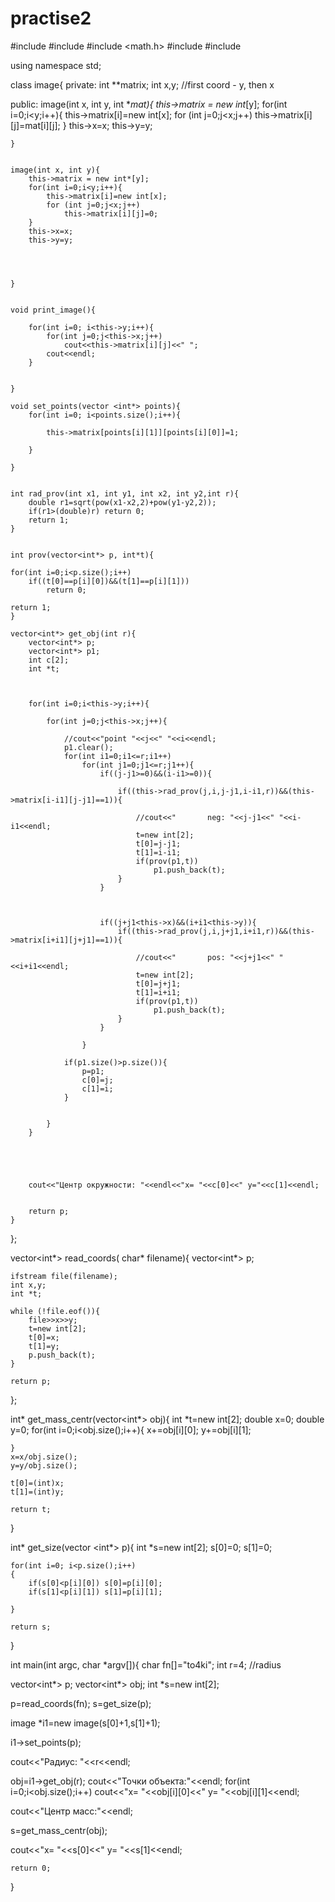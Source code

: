 # practise2
#include <cstdio>
#include <iostream>
#include <math.h>
#include <fstream>
#include <vector>

using namespace std;

class image{
private:
	int **matrix;
	int x,y;
//first coord - y, then x

public:
	image(int x, int y, int **mat){
		this->matrix = new int*[y];
		for(int i=0;i<y;i++){
			this->matrix[i]=new int[x];
			for (int j=0;j<x;j++)
				this->matrix[i][j]=mat[i][j];
		}
		this->x=x;
		this->y=y;




	}


	image(int x, int y){
		this->matrix = new int*[y];
		for(int i=0;i<y;i++){
			this->matrix[i]=new int[x];
			for (int j=0;j<x;j++)
				this->matrix[i][j]=0;
		}
		this->x=x;
		this->y=y;




	}


	void print_image(){

		for(int i=0; i<this->y;i++){
			for(int j=0;j<this->x;j++)
				cout<<this->matrix[i][j]<<" ";
			cout<<endl;
		}


	}

	void set_points(vector <int*> points){
		for(int i=0; i<points.size();i++){

			this->matrix[points[i][1]][points[i][0]]=1;

		}

	}


	int rad_prov(int x1, int y1, int x2, int y2,int r){
		double r1=sqrt(pow(x1-x2,2)+pow(y1-y2,2));
		if(r1>(double)r) return 0;
		return 1;
	}


	int prov(vector<int*> p, int*t){

	for(int i=0;i<p.size();i++)
		if((t[0]==p[i][0])&&(t[1]==p[i][1]))
			return 0;

	return 1;
	}

	vector<int*> get_obj(int r){
		vector<int*> p;
		vector<int*> p1;
		int c[2];
		int *t;
		
		

		for(int i=0;i<this->y;i++){

			for(int j=0;j<this->x;j++){
				
				//cout<<"point "<<j<<" "<<i<<endl;
				p1.clear();
				for(int i1=0;i1<=r;i1++)
					for(int j1=0;j1<=r;j1++){
						if((j-j1>=0)&&(i-i1>=0)){
							
							if((this->rad_prov(j,i,j-j1,i-i1,r))&&(this->matrix[i-i1][j-j1]==1)){
								
								//cout<<"		neg: "<<j-j1<<" "<<i-i1<<endl;
								t=new int[2];
								t[0]=j-j1;
								t[1]=i-i1;
								if(prov(p1,t))
									p1.push_back(t);
							}
						}



						if((j+j1<this->x)&&(i+i1<this->y)){
							if((this->rad_prov(j,i,j+j1,i+i1,r))&&(this->matrix[i+i1][j+j1]==1)){
								
								//cout<<"		pos: "<<j+j1<<" "<<i+i1<<endl;
								t=new int[2];
								t[0]=j+j1;
								t[1]=i+i1;
								if(prov(p1,t))
									p1.push_back(t);
							}
						}
						
					}

				if(p1.size()>p.size()){
					p=p1;
					c[0]=j;
					c[1]=i;
				}


			}
		}





		cout<<"Центр окружности: "<<endl<<"x= "<<c[0]<<" y="<<c[1]<<endl;


		return p;
	}

};

vector<int*> read_coords( char* filename){
	vector<int*> p;
	
	
	ifstream file(filename);
	int x,y;
	int *t;
	
	while (!file.eof()){
		file>>x>>y;
		t=new int[2];
		t[0]=x;
		t[1]=y;
		p.push_back(t);
	}
	
	return p;
};

int* get_mass_centr(vector<int*> obj){
	int *t=new int[2];
	double x=0;
	double y=0;
	for(int i=0;i<obj.size();i++){
		x+=obj[i][0];
		y+=obj[i][1];

	}
	x=x/obj.size();
	y=y/obj.size();

	t[0]=(int)x;
	t[1]=(int)y;

	return t;
}


int* get_size(vector <int*> p){
	int *s=new int[2];
	s[0]=0;
	s[1]=0;

	for(int i=0; i<p.size();i++)
	{
		if(s[0]<p[i][0]) s[0]=p[i][0];
		if(s[1]<p[i][1]) s[1]=p[i][1];

	}

	return s;
}


int main(int argc, char *argv[]){
char fn[]="to4ki";
int r=4; //radius

vector<int*> p;
vector<int*> obj;
int *s=new int[2];


p=read_coords(fn);
s=get_size(p);

image *i1=new image(s[0]+1,s[1]+1);

i1->set_points(p);

cout<<"Радиус: "<<r<<endl;

obj=i1->get_obj(r);
cout<<"Точки объекта:"<<endl;
for(int i=0;i<obj.size();i++)
	cout<<"x= "<<obj[i][0]<<" y= "<<obj[i][1]<<endl;

cout<<"Центр масс:"<<endl;

s=get_mass_centr(obj);

cout<<"x= "<<s[0]<<" y= "<<s[1]<<endl;

	return 0;
}

